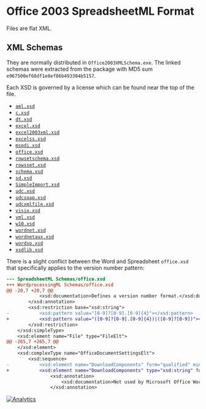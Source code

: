 # Office 2003 SpreadsheetML Format

Files are flat XML.

## XML Schemas

They are normally distributed in `Office2003XMLSchema.exe`.  The linked schemas
were extracted from the package with MD5 sum `e967500ef68df1e8ef86b493304b5157`.

Each XSD is governed by a license which can be found near the top of the file.

- [`aml.xsd`](aml.xsd)
- [`c.xsd`](c.xsd)
- [`dt.xsd`](dt.xsd)
- [`excel.xsd`](excel.xsd)
- [`excel2003xml.xsd`](excel2003xml.xsd)
- [`excelss.xsd`](excelss.xsd)
- [`mspdi.xsd`](mspdi.xsd)
- [`office.xsd`](office.xsd)
- [`rowsetschema.xsd`](rowsetschema.xsd)
- [`rowsset.xsd`](rowsset.xsd)
- [`schema.xsd`](schema.xsd)
- [`sd.xsd`](sd.xsd)
- [`SimpleImport.xsd`](SimpleImport.xsd)
- [`udc.xsd`](udc.xsd)
- [`udcsoap.xsd`](udcsoap.xsd)
- [`udcxmlfile.xsd`](udcxmlfile.xsd)
- [`visio.xsd`](visio.xsd)
- [`vml.xsd`](vml.xsd)
- [`w10.xsd`](w10.xsd)
- [`wordnet.xsd`](wordnet.xsd)
- [`wordnetaux.xsd`](wordnetaux.xsd)
- [`wordsp.xsd`](wordsp.xsd)
- [`xsdlib.xsd`](xsdlib.xsd)

There is a slight conflict between the Word and Spreadsheet `office.xsd` that
specifically applies to the version number pattern:

```diff
--- SpreadsheetML Schemas/office.xsd
+++ WordprocessingML Schemas/office.xsd
@@ -20,7 +20,7 @@
 			<xsd:documentation>Defines a version number format.</xsd:documentation>
 		</xsd:annotation>
 		<xsd:restriction base="xsd:string">
-			<xsd:pattern value="[0-9]?[0-9].[0-9]{4}"></xsd:pattern>
+			<xsd:pattern value="([0-9]?[0-9].[0-9]{4})|([0-9]?[0-9])"></xsd:pattern>
 		</xsd:restriction>
 	</xsd:simpleType>
 	<xsd:element name="File" type="FileElt">
@@ -265,7 +265,7 @@
 	</xsd:element>
 	<xsd:complexType name="OfficeDocumentSettingsElt">
 		<xsd:sequence>
-			<xsd:element name="DownloadComponents" form="qualified" minOccurs="0">
+			<xsd:element name="DownloadComponents" type="xsd:string" form="qualified" minOccurs="0">
 				<xsd:annotation>
 					<xsd:documentation>Not used by Microsoft Office Word 2003 or Microsoft Office Excel 2003.</xsd:documentation>
 				</xsd:annotation>

```

[![Analytics](https://ga-beacon.appspot.com/UA-36810333-1/SheetJS/notes?pixel)](https://github.com/SheetJS/notes)
